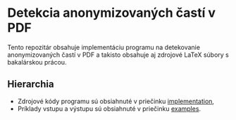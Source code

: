 # Detekcia anonymizovaných častí v PDF 

Tento repozitár obsahuje implementáciu programu na detekovanie anonymizovaných častí v PDF a takisto obsahuje aj zdrojové LaTeX súbory s bakalárskou prácou.

## Hierarchia
- Zdrojové kódy programu sú obsiahnuté v priečinku [implementation], 
- Príklady vstupu a výstupu sú obsiahnuté v priečinku [examples].

[implementation]: <implementation/>
[examples]: <examples/>
